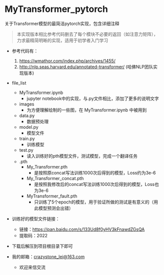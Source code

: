 # MyTransformer_pytorch
关于Transformer模型的最简洁pytorch实现，包含详细注释

> 本实现版本相比参考代码删去了每个模块不必要的返回（如注意力矩阵），力求最精简明晰的实现，适用于初学者入门学习

- 参考代码有：
  1. https://wmathor.com/index.php/archives/1455/
  2. http://nlp.seas.harvard.edu/annotated-transformer/ (哈佛NLP团队实现版本)


- file_list
  - MyTransformer.ipynb
    - jupyter notebook中的实现，与.py文件相比，添加了更多的说明文字
  - images
    - 为方便理解绘制的一些图，在 MyTransformer.ipynb 中被用到
  - data.py
    - 数据预处理
  - model.py
    - 模型文件
  - train.py
    - 训练模型
  - test.py
    - 读入训练好的pth模型文件，测试模型，完成一个翻译任务
  - .pth
    - My_Transformer.pth  
      - 是按照原concat写法训练1000次后得到的模型，Loss约为3e-6
    - My_Transformer_concat.pth
      - 是按照我修改后的concat写法训练1000次后得到的模型，Loss也为3e-6
    - MyTransformer_fault.pth
      - 只训练了5个epoch的模型，用于验证所做的测试是有意义的（用此模型预测会出错）
     
- 训练好的模型文件链接：
  - 链接：https://pan.baidu.com/s/133Ud8f0yHV3kFnawdZGsQA 
  - 提取码：2022
- 下载后解压到项目根目录下即可

- 我的邮箱：crazystone_lei@163.com
  - 欢迎来信交流
  
